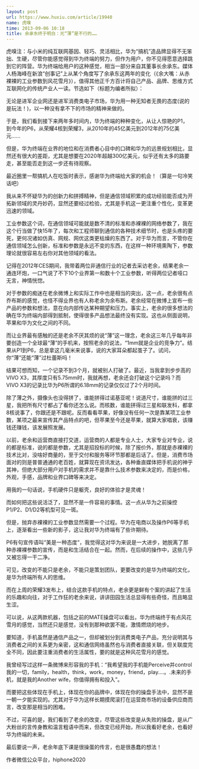 ```yaml
---
layout: post
url: https://www.huxiu.com/article/19940
name: 虎嗅
time: 2013-09-06 10:18
title: 余承东终于明白：光“薄”是不行的……
---
```

虎嗅注：与小米的纯互联网基因、轻巧、灵活相比，华为“搞机”造品牌显得不无笨拙、生硬，尽管你能感觉得到华为终端的努力，但作为用户，你不见得愿意选择跳到它的阵营。华为终端给用户的这种感觉，相当一部分来自其董事长余承东。媒体人杨海峰在新浪“创事记”上从某个角度写了余承东这两年的变化（《余大嘴：从赤裸裸的工业参数到风花雪月》），值得其他正千方百计将自己产品、品牌、思维方式互联网化的传统产业人一读。节选如下（标题为编者所拟）：

无论是进军企业网还是进军消费类电子市场，华为用一种无知者无畏的态度(说的是玩法！)，以一种没有拿不下的市场的精神来做的。

于是，我们看到接下来两年多时间内，华为终端的种种变化，从让人惊艳的P1，到今年的P6，从荣耀4核到荣耀3，从2010年的45亿美元到2012年的75亿美元……

但是，华为终端在业界的地位和在消费者心目中的口碑和华为的远景规划相比，显然还有很大的差距，尤其是想要在2020年超越300亿美元，似乎还有太多的路要走，甚至能否走到这一步还有待观察。

最近圈里一帮搞机人在吃饭时表示，感谢华为终端给大家的机会！（算是一句冷笑话吧）

我从来不怀疑华为的创新力和拼搏精神，但是通信领域积累的成功经验能否成为开拓新领域的灵丹妙药，显然还要经过检验，尤其是手机这一更注重个性化，变革更迅速的领域。

工业参数这个词，在通信领域可能就是数不清的标准和赤裸裸的网络参数了，我在这个行当做了快15年了，每次和工程师聊到通信的各种技术细节时，也是头疼的要死，更何况诸如仿真、网规、网优这类更枯燥的东西了。对于华为而言，不管你在通信领域怎么创新，标准和参数是永远不变的东西，在这样一种环境熏陶下，参数理论就很容易左右你对其他领域的看法。

记得在2012年CES期间，我带着两位非通信行业的记者去采访老余，结果老余一通连环炮，一口气说了不下10个业界第一和数十个工业参数，听得两位记者哑口无言，神情恍惚。

对于参数的痴迷在老余微博上和实际工作中也是相当的突出，这一点，老余很有点乔布斯的感觉，也怪不得业界也有人称老余为余布斯。老余经常在微博上宣布一些产品的参数和想法，意在向内部传达某种期望和压力。事实上，老余的很多想法的确在华为终端内部得到抵制，使得很多产品想法最终没有实现。这也从侧面说明，苹果和华为文化之间的不同。

而让业界最有感触的还是老余不厌其烦的说“薄”这一理念，老余这三年几乎每年非要创造一个全球最“薄”的手机来，按照老余的说法，“1mm就是企业的竞争力”。结果从P1到P6，总是拿这几毫米来说事，说的大家耳朵都起茧子了。试问，你“薄”还能“薄”过杜蕾斯吗！

结果可想而知，一个记录不到3个月，就被别人打破了。最近，当我拿到步步高的VIVO X3，其厚度只有5.75mm时，我就再想，老余还会打破这个记录吗？而VIVO X3的记录比华为P6所谓的6.18mm的记录仅仅过了2个月时间。

除了薄之外，摄像头也没得拼了，谁能拼得过诺基亚呢！说道尺寸，谁能拼的过三星，我把所有尺寸都占了看你还怎么说。而核数，谁能拼得过三星和联发科，都拿8核说事了，你跟还是不跟呢。反而看看苹果，好像没有任何一次是靠某项工业参数，某项之最来宣传其产品特点的吧，但苹果至今还是苹果，就算大家唱衰，该赚钱还赚钱，该发展照发展。

以前，老余和运营商直接打交道，运营商的人都是专业人士，大家专业对专业，说的都是标准，说的都是参数，尤其是招投标的时候，除了报价外，那就是赤裸裸的技术比对，没啥好商量的，至于交付和服务等环节那都是后话了。但是，消费市场面对的则是普普通通的老百姓，就算现在资讯发达，各种垂直媒体把手机说的神乎其神，但绝大部分用户对手机的需求并不是靠什么技术参数来决定的，而是价格，外观，手感，品牌和业界口碑等来决定。

用我的一句话说，手机硬件只是躯壳，良好的体验才是灵魂！

而如何把这些说活泛了，显然不是一件容易的事情。这一点从华为之前操控P1/P2、D1/D2等机型可见一斑。

但是，抛弃赤裸裸的工业参数显然需要一个过程。华为在电商以及操作P6等手机上，逐渐看出一些新的影子，这让我对华为终端有了些许期待。

P6有句宣传语叫“美是一种态度“，我觉得这对华为来说是一大进步，她脱离了那种赤裸裸参数的宣传，而是和生活结合在一起。然而，在后续的操作中，这些几乎又被忘得一干二净。

可见，改变的不能只是老余，不能只是策划团队，更要改变的是华为终端的文化，是华为终端所有人的思维。

而在上周的荣耀3发布上，结合这款手机的特点，老余更是鲜有个案的讲起了生活的乐趣和向往，对于工作狂的老余来说，讲讲田园生活总显得有些奇怪，而且略显生涩。

可以说，从这两款机器，包括之前的MATE操盘可以看出，华为终端终于有点风花雪月的感觉，当然还只是感觉，没有到那种欲罢不能，激情燃烧的地步。

要知道，手机虽然是通信产品之一，但却被划分到消费类电子产品，充分说明其与消费者之间的关系更为亲密，这和通信网络虽然也与消费者直接关联，但关联度完全不同，因此要注重消费者的生活属性，要的就是这种风花雪月的感觉。

我曾经写过这样一条微博来形容我的手机：“我希望我的手机能Perceive并control我的一切，family，health，think，work，money，friend，play....。.未来的手机，就是我的Another wife，你值得拥有和投入”。

而要把这些体现在手机上，体现在你的品牌中，体现在你的操盘手法中，显然不是一朝一夕能实现的。尤其对于华为这样长期摸爬滚打在运营商市场的设备供应商而言，改变那是相当的困难。

不过，可喜的是，我们看到了老余的改变，尽管这些改变是从失败的操盘，是从广大粉丝的言传身教和温言粗语中而来，但改变已经开始，所以我看好老余，也看好华为终端的未来。

最后要说一声，老余年底下课是很操蛋的传言，也是很愚蠢的想法！

作者微信公众平台，hiphone2020

